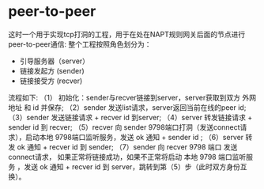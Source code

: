 # peer-to-peer
这时一个用于实现tcp打洞的工程，用于在处在NAPT规则网关后面的节点进行peer-to-peer通信:
整个工程按照角色划分为：
  + 引导服务器（server）
  + 链接发起方 (sender)
  + 链接接受方 (recver)

流程如下:
（1） 初始化：sender与recver链接到server，server获取到双方 外网地址 和 id 并保存;
（2）sender 发送list请求，server返回当前在线的peer id;
（3）sender 发送链接请求 + recver id 到server;
（4）server 转发链接请求 + sender id 到 recver;
（5）recver 向 sender 9798端口打洞（发送connect请求），启动本地 9798端口监听服务，发送 ok 通知 + sender id ;
（6）server 转发 ok 通知 + recver id 到 sender;
（7）sender 向 recver 9798 端口 发送connect请求， 如果正常将链接成功，如果不正常将启动 本地 9798 端口监听服务 ，发送 ok 通知 + recver id 到 server，跳转到第（5）步（此时双方身份互换）。

